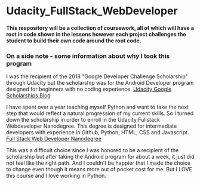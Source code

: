 # Udacity_FullStack_WebDeveloper

#### This respository will be a collection of coursework, all of which will have a root in code shown in the lessons however each project challenges the student to build their own code around the root code. 

### On a side note - some information about why I took this program

I was the recipient of the 2018 "Google Developer Challenge Scholarship" 
through Udacity but the scholarship was for the Android Developer 
program designed for beginners with no coding experience.
[Udacity Google Scholarships Blog](https://blog.udacity.com/2017/10/udacity-google-announce-50000-new-scholarships.html)

I have spent over a year teaching myself Python and want to take the 
next step that would reflect a natural progression of my current skills. 
So I turned down the scholarship in order to enroll in the Udacity Fullstack Webdeveloper
Nanodegree. This degree is designed for intermediate developers with experience in 
Github, Python, HTML, CSS and Javascript. 
[Full Stack Web Developer Nanodegree](https://www.udacity.com/course/full-stack-web-developer-nanodegree--nd004)

This was a difficult choice since I was honored to be a recipient of the scholarship but after taking the Android program for about a week, it just did not feel like the right path.  And I couldn't be happier that I made the choice to change even though it means more out of pocket cost for me.  But I LOVE this course and I love working in Python.  


